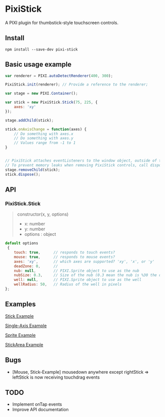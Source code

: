 # PixiStick
A PIXI plugin for thumbstick-style touchscreen controls.

## Install
```
npm install --save-dev pixi-stick
```

## Basic usage example
```js
var renderer = PIXI.autoDetectRenderer(400, 300);

PixiStick.init(renderer); // Provide a reference to the renderer;

var stage = new PIXI.Container();

var stick = new PixiStick.Stick(75, 225, {
    axes: 'xy'
});

stage.addChild(stick);

stick.onAxisChange = function(axes) {
    // Do something with axes.x
    // Do something with axes.y
    // Values range from -1 to 1
}


// PixiStick attaches eventListeners to the window object, outside of the PIXI event system.
// To prevent memory leaks when removing PixiStick controls, call dispose() on the control
stage.removeChild(stick);
stick.dispose();
```

## API
### PixiStick.Stick
> constructor(x, y, options)
> * x: number
> * y: number
> * options : object

```js
default options 
 {
    touch: true,      // responds to touch events?
    mouse: true,      // responds to mouse events?
    axes: 'xy',       // which axes are supported? 'xy', 'x', or 'y'
    deadZone: 0,      // 
    nub: null,        // PIXI.Sprite object to use as the nub
    nubSize: 0.3,     // Size of the nub (0.3 mean the nub is %30 the diamater of the well)
    well: null,       // PIXI.Sprite object to use as the well
    wellRadius: 50,   // Radius of the well in pixels
};
```



## Examples
[Stick Example](http://snrogers.github.com/pixi-stick/examples/example-stick.html)

[Single-Axis Example](http://snrogers.github.com/pixi-stick/examples/example-singleAxis.html)

[Sprite Example](http://snrogers.github.com/pixi-stick/examples/example-sprite.html)

[StickArea Example](http://snrogers.github.com/pixi-stick/examples/example-stickArea.html)


## Bugs
* [Mouse, Stick-Example] mousedown anywhere except rightStick => leftStick is now receiving touchdrag events


## TODO
* Implement onTap events
* Improve API documentation